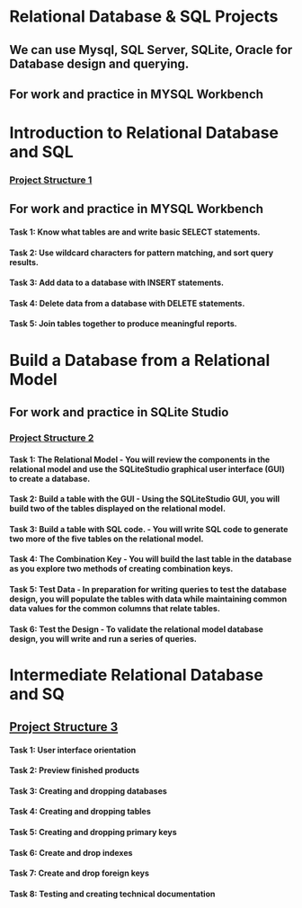 # Relational Database & SQL Projects
## We can use Mysql, SQL Server, SQLite, Oracle for Database design and querying.
## For work and practice in MYSQL Workbench

# Introduction to Relational Database and SQL
### [Project Structure 1](https://github.com/mahajan07/Relational-DB-SQL/blob/main/workbook.sql)
## For work and practice in MYSQL Workbench
#### Task 1: Know what tables are and write basic SELECT statements.
#### Task 2: Use wildcard characters for pattern matching, and sort query results.
#### Task 3: Add data to a database with INSERT statements.
#### Task 4: Delete data from a database with DELETE statements.
#### Task 5: Join tables together to produce meaningful reports.


# Build a Database from a Relational Model
## For work and practice in SQLite Studio
### [Project Structure 2](https://github.com/mahajan07/Relational-DB-SQL/blob/main/Building%20DB/VentureOut.db)

#### Task 1: The Relational Model - You will review the components in the relational model and use the SQLiteStudio graphical user interface (GUI) to create a database.
#### Task 2: Build a table with the GUI - Using the SQLiteStudio GUI, you will build two of the tables displayed on the relational model.
#### Task 3: Build a table with SQL code. - You will write SQL code to generate two more of the five tables on the relational model.
#### Task 4: The Combination Key - You will build the last table in the database as you explore two methods of creating combination keys.
#### Task 5: Test Data - In preparation for writing queries to test the database design, you will populate the tables with data while maintaining common data values for the common columns that relate tables.
#### Task 6: Test the Design - To validate the relational model database design, you will write and run a series of queries.


# Intermediate Relational Database and SQ
## [Project Structure 3]()
#### Task 1: User interface orientation
#### Task 2: Preview finished products
#### Task 3: Creating and dropping databases
#### Task 4: Creating and dropping tables
#### Task 5: Creating and dropping primary keys
#### Task 6: Create and drop indexes
#### Task 7: Create and drop foreign keys
#### Task 8: Testing and creating technical documentation
